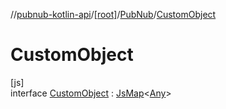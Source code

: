 //[pubnub-kotlin-api](../../../../index.md)/[[root]](../../index.md)/[PubNub](../index.md)/[CustomObject](index.md)

# CustomObject

[js]\
interface [CustomObject](index.md) : [JsMap](../../../../../../pubnub-kotlin/pubnub-kotlin-core-api/pubnub-kotlin-core-api/com.pubnub.kmp/-js-map/index.md)&lt;[Any](https://kotlinlang.org/api/latest/jvm/stdlib/kotlin/-any/index.html)&gt;
